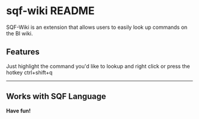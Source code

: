 # sqf-wiki README

SQF-Wiki is an extension that allows users to easily look up commands on the BI wiki.

## Features

Just highlight the command you'd like to lookup and right click or press the hotkey ctrl+shift+q


-----------------------------------------------------------------------------------------------------------

## Works with SQF Language

**Have fun!**